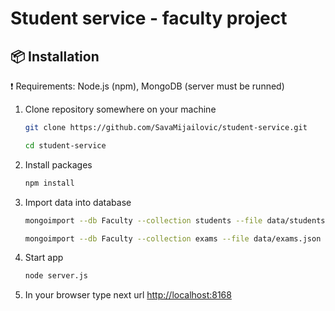 # Student service - faculty project

## :package: Installation
:exclamation: Requirements: Node.js (npm), MongoDB (server must be runned)

1. Clone repository somewhere on your machine

    ```sh
    git clone https://github.com/SavaMijailovic/student-service.git

    ```
    ```sh
    cd student-service
    ```
2. Install packages

    ```sh
    npm install

    ```
3. Import data into database

    ```sh
    mongoimport --db Faculty --collection students --file data/students.json
    ```
    ```sh
    mongoimport --db Faculty --collection exams --file data/exams.json
    ```

4. Start app

    ```sh
    node server.js

    ```

5. In your browser type next url [http://localhost:8168](http://localhost:8168)